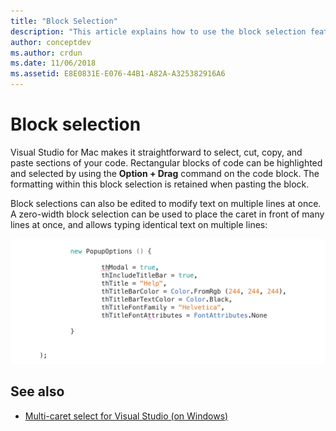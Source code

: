 ```yaml
---
title: "Block Selection"
description: "This article explains how to use the block selection feature in Visual Studio for Mac"
author: conceptdev
ms.author: crdun
ms.date: 11/06/2018
ms.assetid: E8E0831E-E076-44B1-A82A-A325382916A6
---
```

# Block selection

Visual Studio for Mac makes it straightforward to select, cut, copy, and paste sections of your code. Rectangular blocks of code can be highlighted and selected by using the **Option + Drag** command on the code block. The formatting within this block selection is retained when pasting the block.

Block selections can also be edited to modify text on multiple lines at once. A zero-width block selection can be used to place the caret in front of many lines at once, and allows typing identical text on multiple lines:

![Block Selection and adding text](media/source-editor-image16.png)

## See also

- [Multi-caret select for Visual Studio (on Windows)](/visualstudio/ide/finding-and-replacing-text#multi-caret-selection)
